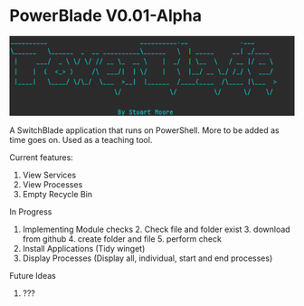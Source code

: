 # PowerBlade V0.01-Alpha

![PowerBlade!](images/PB1.png)

A SwitchBlade application that runs on PowerShell. More to be added as time goes on. Used as a teaching tool. 



Current features:
1. View Services
2. View Processes
3. Empty Recycle Bin


In Progress

1. Implementing Module checks
   2. Check file and folder exist
   3. download from github
   4. create folder and file
   5. perform check
2. Install Applications (Tidy winget)
3. Display Processes (Display all, individual, start and end processes)

Future Ideas

1. ???